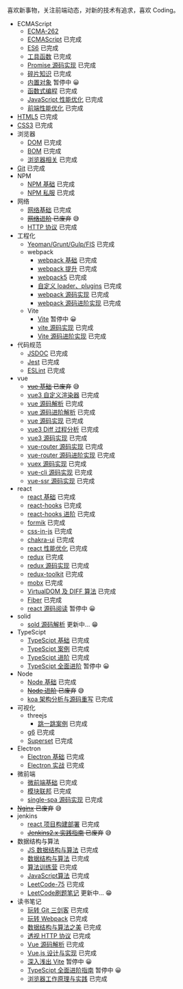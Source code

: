 喜欢新事物，关注前端动态，对新的技术有追求，喜欢 Coding。 <br />

- ECMAScript
  - [ECMA-262](https://www.ecma-international.org/publications-and-standards/standards/ecma-262/)
  - [ECMAScript](https://github.com/yw0525/notes/tree/master/ecma_script/base) 已完成
  - [ES6](https://github.com/yw0525/notes/tree/master/ecma_script/es6) 已完成
  - [工具函数](https://github.com/yw0525/notes/tree/master/utils) 已完成
  - [Promise 源码实现](https://github.com/yw0525/notes/tree/master/ecma_script/promise) 已完成
  - [碎片知识](https://github.com/yw0525/notes/tree/master/fragment) 已完成
  - [内置对象](https://github.com/yw0525/notes/tree/master/ecma_script/Built_in_objects) 暂停中 😀
  - [函数式编程](https://github.com/yw0525/notes/tree/master/ecma_script/functional) 已完成
  - [JavaScript 性能优化](https://github.com/yw0525/notes/tree/master/ecma_script/optimize) 已完成
  - [前端性能优化](https://github.com/yw0525/notes/tree/master/ecma_script/front_end_optimize) 已完成
- [HTML5](https://github.com/yw0525/notes/tree/master/html5/base) 已完成
- [CSS3](https://github.com/yw0525/notes/tree/master/css3) 已完成
- 浏览器
  - [DOM](https://github.com/yw0525/notes/tree/master/dom) 已完成
  - [BOM](https://github.com/yw0525/notes/tree/master/bom) 已完成
  - [浏览器相关](https://www.yuque.com/yyne87/wwaov6) 已完成
- [Git](https://github.com/yw0525/notes/tree/master/git) 已完成
- NPM
  - [NPM 基础](https://github.com/yw0525/notes/tree/master/npm/base) 已完成
  - [NPM 私服](https://github.com/yw0525/notes/tree/master/npm/repos) 已完成
- 网络
  - [网络基础](https://github.com/yw0525/notes/tree/master/network/base) 已完成
  - ~~[网络进阶](https://github.com/yw0525/notes/tree/master/network/plus) 已废弃~~ 😅
  - [HTTP 协议](https://www.yuque.com/yyne87/mw1l9v) 已完成
- 工程化
  - [Yeoman/Grunt/Gulp/FIS](https://github.com/yw0525/notes/tree/master/engineering) 已完成
  - webpack
    - [webpack 基础](https://github.com/yw0525/notes/tree/master/webpack/webpack) 已完成
    - [webpack 提升](https://github.com/yw0525/notes/tree/master/webpack/webpack_tencent) 已完成
    - [webpack5](https://github.com/yw0525/notes/tree/master/webpack/webpack_5) 已完成
    - [自定义 loader、plugins](https://github.com/yw0525/notes/tree/master/webpack/webpack_write) 已完成
    - [webpack 源码实现](https://github.com/yw0525/notes/tree/master/webpack/webpack_write) 已完成
    - [webpack 源码进阶实现](https://github.com/yw0525/notes/tree/master/webpack/webpack_write_plus) 已完成
  - Vite
    - [Vite](https://github.com/yw0525/notes/tree/master/vite) 暂停中 😀
    - [vite 源码实现](https://github.com/yw0525/notes/tree/master/vue/vue_vite) 已完成
    - [Vite 源码进阶实现](https://github.com/yw0525/notes/tree/master/vite/vite_source) 已完成
- 代码规范
  - [JSDOC](https://github.com/yw0525/notes/tree/master/doc) 已完成
  - [Jest](https://github.com/yw0525/notes/tree/master/jest) 已完成
  - [ESLint](https://github.com/yw0525/notes/tree/master/eslint) 已完成
- vue
  - ~~[vue 基础](https://github.com/yw0525/notes/tree/master/vue/vue_base) 已废弃~~ 😅
  - [vue3 自定义渲染器](https://github.com/yw0525/notes/tree/master/vue/vue3_renderer) 已完成
  - [vue 源码解析](https://github.com/yw0525/notes/tree/master/vue/vue_source) 已完成
  - [vue 源码进阶解析](https://github.com/yw0525/notes/tree/master/vue/vue_source_plus) 已完成
  - [vue 源码实现](https://github.com/yw0525/notes/tree/master/vue/vue_source_design) 已完成
  - [vue3 Diff 过程分析](https://github.com/yw0525/notes/tree/master/vue/vue3_diff) 已完成
  - [vue3 源码实现](https://github.com/yw0525/notes/tree/master/vue/vue3_source) 已完成
  - [vue-router 源码实现](https://github.com/yw0525/notes/tree/master/vue/vue_router) 已完成
  - [vue-router 源码进阶实现](https://github.com/yw0525/notes/tree/master/vue/vue_router_plus) 已完成
  - [vuex 源码实现](https://github.com/yw0525/notes/tree/master/vue/vuex) 已完成
  - [vue-cli 源码实现](https://github.com/yw0525/notes/tree/master/vue/vue_cli) 已完成
  - [vue-ssr 源码实现](https://github.com/yw0525/notes/tree/master/vue/vue_ssr) 已完成
- react
  - [react 基础](https://github.com/yw0525/notes/tree/master/react/react_base) 已完成
  - [react-hooks](https://github.com/yw0525/notes/tree/master/react/react_hooks) 已完成
  - [react-hooks 进阶](https://github.com/yw0525/notes/tree/master/react/react_hooks_plus) 已完成
  - [formik](https://github.com/yw0525/notes/tree/master/react/formik) 已完成
  - [css-in-js](https://github.com/yw0525/notes/tree/master/react/css_in_js) 已完成
  - [chakra-ui](https://github.com/yw0525/notes/tree/master/react/chakra_ui) 已完成
  - [react 性能优化](https://github.com/yw0525/notes/tree/master/react/optimize) 已完成
  - [redux](https://github.com/yw0525/notes/tree/master/react/redux) 已完成
  - [redux 源码实现](https://github.com/yw0525/notes/tree/master/react/redux) 已完成
  - [redux-toolkit](https://github.com/yw0525/notes/tree/master/react/redux) 已完成
  - [mobx](https://github.com/yw0525/notes/tree/master/react/mobx) 已完成
  - [VirtualDOM 及 DIFF 算法](https://github.com/yw0525/notes/tree/master/react/virtual_dom) 已完成
  - [Fiber](https://github.com/yw0525/notes/tree/master/react/Fiber) 已完成
  - [react 源码阅读](https://github.com/yw0525/notes/tree/master/react/react_source) 暂停中 😀
- solid
  - [sold 源码解析](https://github.com/yw0525/notes/tree/master/solid/source_analysis) 更新中... 😁
- TypeScipt
  - [TypeScipt 基础](https://github.com/yw0525/notes/tree/master/typescript/base) 已完成
  - [TypeScipt 案例](https://github.com/yw0525/notes/tree/master/typescript/examples/test/src) 已完成
  - [TypeScipt 进阶](https://github.com/yw0525/notes/tree/master/typescript/plus) 已完成
  - [TypeScipt 全面进阶](https://github.com/yw0525/notes/tree/master/typescript/review) 暂停中 😀
- Node
  - [Node 基础](https://github.com/yw0525/notes/tree/master/node/base) 已完成
  - ~~[Node 进阶](https://github.com/yw0525/notes/tree/master/node/plus) 已废弃~~ 😅
  - [koa 架构分析与源码重写](https://github.com/yw0525/notes/tree/master/node/koa) 已完成
- 可视化
  - threejs
    - [跳一跳案例](https://github.com/yw0525/notes/tree/master/visualization/three.js/jump) 已完成
  - [g6](https://github.com/yw0525/notes/tree/master/visualization/g6) 已完成
  - [Superset](https://github.com/yw0525/notes/tree/master/superset) 已完成
- Electron
  - [Electron 基础](https://github.com/yw0525/notes/tree/master/electron/base) 已完成
  - [Electron 实战](https://github.com/yw0525/notes/tree/master/electron/combat) 已完成
- 微前端
  - [微前端基础](https://github.com/yw0525/notes/tree/master/micro_frontends/base) 已完成
  - [模块联邦](https://github.com/yw0525/notes/tree/master/micro_frontends/module_federation) 已完成
  - [single-spa 源码实现](https://github.com/yw0525/notes/tree/master/micro_frontends/source) 已完成
- ~~[Nginx](https://github.com/yw0525/notes/tree/master/nginx) 已废弃~~ 😅
- jenkins
  - [react 项目构建部署](https://github.com/yw0525/notes/tree/master/jenkins/practice) 已完成
  - ~~[Jenkins2.x 实践指南](https://github.com/yw0525/notes/tree/master/jenkins/jenkins2.x) 已废弃~~ 😅
- 数据结构与算法
  - [JS 数据结构与算法](https://github.com/yw0525/notes/tree/master/alg/algorithm) 已完成
  - [数据结构与算法](https://github.com/yw0525/notes/tree/master/alg/algorithm_google) 已完成
  - [算法训练营](https://github.com/yw0525/notes/tree/master/alg/training) 已完成
  - [JavaScript算法](https://github.com/yw0525/notes/tree/master/alg/javascript) 已完成
  - [LeetCode-75](https://github.com/yw0525/notes/tree/master/alg/leetcode75) 已完成
  - [LeetCode刷题笔记](https://github.com/yw0525/notes/tree/master/alg/training) 更新中... 😁
- 读书笔记
  - [玩转 Git 三剑客](https://github.com/yw0525/notes/tree/master/git) 已完成
  - [玩转 Webpack](https://github.com/yw0525/notes/tree/master/webpack/webpack_tencent) 已完成
  - [数据结构与算法之美](https://github.com/yw0525/notes/tree/master/alg/algorithm_google) 已完成
  - [透视 HTTP 协议](https://www.yuque.com/yyne87/mw1l9v) 已完成
  - [Vue 源码解析](https://github.com/yw0525/notes/tree/master/vue/vue_source) 已完成
  - [Vue.js 设计与实现](https://github.com/yw0525/notes/tree/master/books/Vue.js设计与实现) 已完成
  - [深入浅出 Vite](https://github.com/yw0525/notes/tree/master/vite) 暂停中 😀
  - [TypeScipt 全面进阶指南](https://github.com/yw0525/notes/tree/master/typescript/review) 暂停中 😀
  - [浏览器工作原理与实践](https://github.com/yw0525/notes/tree/master/books/浏览器工作原理与实践) 已完成
